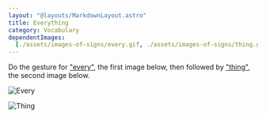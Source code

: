 ```yaml
---
layout: "@layouts/MarkdownLayout.astro"
title: Everything
category: Vocabulary
dependentImages:
  [./assets/images-of-signs/every.gif, ./assets/images-of-signs/thing.gif]
---
```


Do the gesture for ["every"](../every), the first image below,
then followed by ["thing"](../thing), the second image below.

![Every](@signs/every.gif)

![Thing](@signs/thing.gif)
